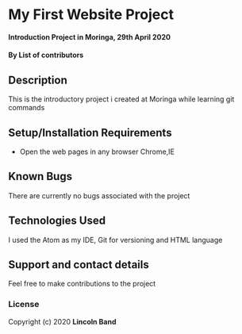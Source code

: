 # My First Website Project
#### Introduction Project in Moringa, 29th April 2020
#### By **List of contributors**
## Description
This is the introductory project i created at Moringa while learning git commands
## Setup/Installation Requirements
* Open the web pages in any browser
Chrome,IE
## Known Bugs
There are currently no bugs associated with the project
## Technologies Used
I used the Atom as my IDE, Git for versioning and HTML language
## Support and contact details
Feel free to make contributions to the project
### License
Copyright (c) 2020 **Lincoln Band**
